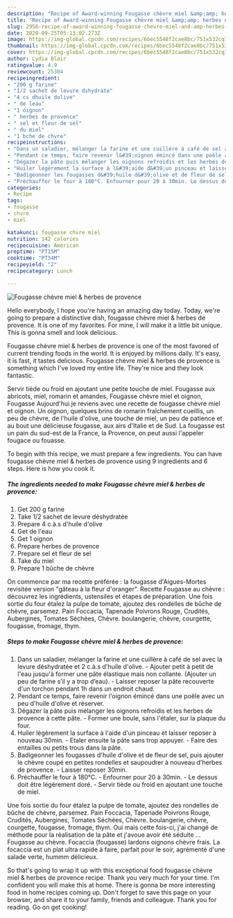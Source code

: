 ```yaml
---
description: "Recipe of Award-winning Fougasse chèvre miel &amp;amp; herbes de provence"
title: "Recipe of Award-winning Fougasse chèvre miel &amp;amp; herbes de provence"
slug: 2956-recipe-of-award-winning-fougasse-chevre-miel-and-amp-herbes-de-provence
date: 2020-09-25T05:13:02.273Z
image: https://img-global.cpcdn.com/recipes/6bec5548f2cae8bc/751x532cq70/fougasse-chevre-miel-herbes-de-provence-photo-principale-de-la-recette.jpg
thumbnail: https://img-global.cpcdn.com/recipes/6bec5548f2cae8bc/751x532cq70/fougasse-chevre-miel-herbes-de-provence-photo-principale-de-la-recette.jpg
cover: https://img-global.cpcdn.com/recipes/6bec5548f2cae8bc/751x532cq70/fougasse-chevre-miel-herbes-de-provence-photo-principale-de-la-recette.jpg
author: Lydia Blair
ratingvalue: 4.9
reviewcount: 25304
recipeingredient:
- "200 g farine"
- "1/2 sachet de levure dshydrate"
- "4 cs dhuile dolive"
- " de leau"
- "1 oignon"
- " herbes de provence"
- " sel et fleur de sel"
- " du miel"
- "1 bche de chvre"
recipeinstructions:
- "Dans un saladier, mélanger la farine et une cuillère à café de sel avec la levure déshydratée et 2 c.à.s d&#39;huile d&#39;olive. Ajouter petit à petit de l&#39;eau jusqu&#39;à former une pâte élastique mais non collante. (Ajouter un peu de farine s’il y a trop d’eau). Laisser reposer la pâte recouverte d&#39;un torchon pendant 1h dans un endroit chaud."
- "Pendant ce temps, faire revenir l&#39;oignon émincé dans une poêle avec un peu d&#39;huile d&#39;olive et réserver."
- "Dégazer la pâte puis mélanger les oignons refroidis et les herbes de provence à cette pâte. Former une boule, sans l&#39;étaler, sur la plaque du four."
- "Huiler légèrement la surface à l&#39;aide d&#39;un pinceau et laisser reposer à nouveau 30min. Etaler ensuite la pâte sans trop appuyer. Faire des entailles ou petits trous dans la pâte."
- "Badigeonner les fougasses d&#39;huile d&#39;olive et de fleur de sel, puis ajouter le chèvre coupé en petites rondelles et saupoudrer à nouveau d&#39;herbes de provence. Laisser reposer 30min."
- "Préchauffer le four à 180°C. Enfourner pour 20 à 30min. Le dessus doit être légèrement doré. Servir tiède ou froid en ajoutant une touche de miel."
categories:
- Recipe
tags:
- fougasse
- chvre
- miel

katakunci: fougasse chvre miel 
nutrition: 142 calories
recipecuisine: American
preptime: "PT15M"
cooktime: "PT34M"
recipeyield: "2"
recipecategory: Lunch

---
```



![Fougasse chèvre miel &amp; herbes de provence](https://img-global.cpcdn.com/recipes/6bec5548f2cae8bc/751x532cq70/fougasse-chevre-miel-herbes-de-provence-photo-principale-de-la-recette.jpg)

Hello everybody, I hope you're having an amazing day today. Today, we're going to prepare a distinctive dish, fougasse chèvre miel &amp; herbes de provence. It is one of my favorites. For mine, I will make it a little bit unique. This is gonna smell and look delicious.

Fougasse chèvre miel &amp; herbes de provence is one of the most favored of current trending foods in the world. It is enjoyed by millions daily. It's easy, it is fast, it tastes delicious. Fougasse chèvre miel &amp; herbes de provence is something which I've loved my entire life. They're nice and they look fantastic.

Servir tiède ou froid en ajoutant une petite touche de miel. Fougasse aux abricots, miel, romarin et amandes, Fougasse chèvre miel et oignon, Fougasse Aujourd&#39;hui je reviens avec une recette de fougasse chèvre miel et oignon. Un oignon, quelques brins de romarin fraîchement cueillis, un peu de chèvre, de l&#39;huile d&#39;olive, une touche de miel, un peu de patience et au bout une délicieuse fougasse, aux airs d&#39;Italie et de Sud. La fougasse est un pain du sud-est de la France, la Provence, on peut aussi l&#39;appeler fougace ou fouasse.


To begin with this recipe, we must prepare a few ingredients. You can have fougasse chèvre miel &amp; herbes de provence using 9 ingredients and 6 steps. Here is how you cook it.

<!--inarticleads1-->

##### The ingredients needed to make Fougasse chèvre miel &amp; herbes de provence:

1. Get 200 g farine
1. Take 1/2 sachet de levure déshydratée
1. Prepare 4 c.à.s d&#39;huile d&#39;olive
1. Get  de l&#39;eau
1. Get 1 oignon
1. Prepare  herbes de provence
1. Prepare  sel et fleur de sel
1. Take  du miel
1. Prepare 1 bûche de chèvre


On commence par ma recette préférée : la fougasse d&#39;Aigues-Mortes revisitée version &#34;gâteau à la fleur d&#39;oranger&#34;. Recette Fougasse au chèvre : découvrez les ingrédients, ustensiles et étapes de préparation. Une fois sortie du four étalez la pulpe de tomate, ajoutez des rondelles de bûche de chèvre, parsemez. Pain Foccacia, Tapenade Poivrons Rouge, Crudités, Aubergines, Tomates Séchées, Chèvre. boulangerie, chèvre, courgette, fougasse, fromage, thym. 

<!--inarticleads2-->

##### Steps to make Fougasse chèvre miel &amp; herbes de provence:

1. Dans un saladier, mélanger la farine et une cuillère à café de sel avec la levure déshydratée et 2 c.à.s d&#39;huile d&#39;olive. - Ajouter petit à petit de l&#39;eau jusqu&#39;à former une pâte élastique mais non collante. (Ajouter un peu de farine s’il y a trop d’eau). - Laisser reposer la pâte recouverte d&#39;un torchon pendant 1h dans un endroit chaud.
1. Pendant ce temps, faire revenir l&#39;oignon émincé dans une poêle avec un peu d&#39;huile d&#39;olive et réserver.
1. Dégazer la pâte puis mélanger les oignons refroidis et les herbes de provence à cette pâte. - Former une boule, sans l&#39;étaler, sur la plaque du four.
1. Huiler légèrement la surface à l&#39;aide d&#39;un pinceau et laisser reposer à nouveau 30min. - Etaler ensuite la pâte sans trop appuyer. - Faire des entailles ou petits trous dans la pâte.
1. Badigeonner les fougasses d&#39;huile d&#39;olive et de fleur de sel, puis ajouter le chèvre coupé en petites rondelles et saupoudrer à nouveau d&#39;herbes de provence. - Laisser reposer 30min.
1. Préchauffer le four à 180°C. - Enfourner pour 20 à 30min. - Le dessus doit être légèrement doré. - Servir tiède ou froid en ajoutant une touche de miel.


Une fois sortie du four étalez la pulpe de tomate, ajoutez des rondelles de bûche de chèvre, parsemez. Pain Foccacia, Tapenade Poivrons Rouge, Crudités, Aubergines, Tomates Séchées, Chèvre. boulangerie, chèvre, courgette, fougasse, fromage, thym. Oui mais cette fois-ci, j&#39;ai changé de méthode pour la réalisation de la pâte et j&#39;avoue avoir été séduite … Fougasse au chèvre. Focaccia (fougasse) lardons oignons chèvre frais. La focaccia est un plat ultra rapide à faire, parfait pour le soir, agrémenté d&#39;une salade verte, hummm délicieux. 

So that's going to wrap it up with this exceptional food fougasse chèvre miel &amp; herbes de provence recipe. Thank you very much for your time. I'm confident you will make this at home. There is gonna be more interesting food in home recipes coming up. Don't forget to save this page on your browser, and share it to your family, friends and colleague. Thank you for reading. Go on get cooking!
